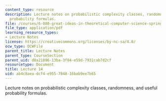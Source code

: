 ```yaml
---
content_type: resource
description: Lecture notes on probabilistic complexity classes, randomness, and useful
  probability formulas.
file: /courses/6-080-great-ideas-in-theoretical-computer-science-spring-2008/ab4c8aeadcf4e955784816bab9ee7b65_lec14.pdf
file_type: application/pdf
learning_resource_types:
- Lecture Notes
license: https://creativecommons.org/licenses/by-nc-sa/4.0/
ocw_type: OCWFile
parent_title: Lecture Notes
parent_type: CourseSection
parent_uid: d0a21896-13ba-3f84-e59d-7931cab7d2cf
resourcetype: Document
title: Lecture 14
uid: ab4c8aea-dcf4-e955-7848-16bab9ee7b65
---
```

Lecture notes on probabilistic complexity classes, randomness, and useful probability formulas.